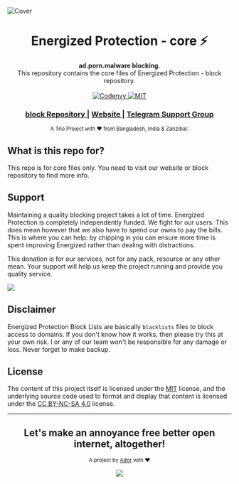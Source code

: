 ![Cover](https://energized.pro/assets/images/core_cover.svg)

<h1 align="center">Energized Protection - core ⚡</h1> 

<div align="center">
  <strong>ad.porn.malware blocking.</strong>
</div>
<div align="center">
  This repository contains the core files of Energized Protection - block repository. 
</div>

<br />

<div align="center">
  <!-- Codenvy -->
  <a href="https://codenvy.io.com/">
    <img src="https://img.shields.io/badge/Cloud-Codenvy-00305b.svg?longCache=true&style=flat-square"
      alt="Codenvy" />
  </a>
  <!-- License -->
  <a href="https://github.com/EnergizedProtection/block/blob/master/LICENSE">
    <img src="https://img.shields.io/badge/License-MIT-blue.svg?style=flat-square"
      alt="MIT" />
  </a>
</div>

<div align="center">
  <h3>
    <a href="http://go.energized.pro/github">
      block Repository
    </a>
    <span> | </span>
    <a href="https://energized.pro">
      Website
    </a>
    <span> | </span>
    <a href="http://go.energized.pro/telegram">
      Telegram Support Group
    </a>
  </h3>
</div>

<div align="center">
  <sub>A Trio Project with ❤ from Bangladesh, India & Zanzibar.
</div>

## What is this repo for?

This repo is for core files only. You need to visit our website or block repository to find more info.


## Support

Maintaining a quality blocking project takes a lot of time. Energized Protection is completely independently funded. We fight for our users. This does mean
however that we also have to spend our owns to pay the bills. This is where you can help: by chipping in you can ensure more time is spent improving Energized rather than dealing with distractions.

This donation is for our services, not for any pack, resource or any other mean. Your support will help us keep the project running and provide you quality service. 

<a href="https://paypal.me/pools/c/86ZbnsTbVN" target="_blank"><img src="https://www.paypalobjects.com/webstatic/mktg/logo/bdg_now_accepting_pp_2line_w.png"></a>


## Disclaimer

Energized Protection Block Lists are basically `blacklists` files to block access to domains. If you don't know how it works, then please try this at your own risk. I or any of our team won't be responsible for any damage or loss. Never forget to make backup.


## License

The content of this project itself is licensed under the [MIT](https://github.com/AdroitAdorKhan/EnergizedProtection/blob/master/LICENSE) license, and the underlying source code used to format and display that content is licensed under the [CC BY-NC-SA 4.0](https://creativecommons.org/licenses/by-nc-sa/4.0/) license.

---

<div align="center">
  <h2>Let's make an annoyance free better open internet, altogether!</h2>
</div>

<p align="center"><sub>A project by <a href="https://nayemador.com" target="_blank">Ador</a> with ❤<p>

<p align="center"><a href="https://saythanks.io/to/AdroitAdorKhan" target="_blank"><img src="https://img.shields.io/badge/Say%20Thanks-!-1EAEDB.svg?longCache=true&style=flat-square"></a><p>
